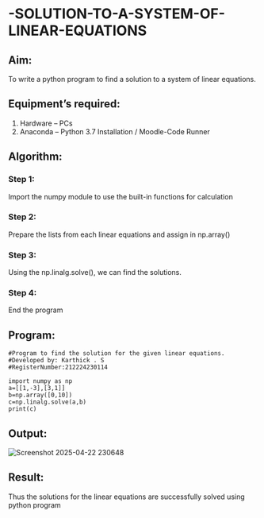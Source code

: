 # -SOLUTION-TO-A-SYSTEM-OF-LINEAR-EQUATIONS
## Aim:
To write a python program to find a solution to a system of linear equations.
## Equipment’s required:
1. 	Hardware – PCs
2. 	Anaconda – Python 3.7 Installation / Moodle-Code Runner
## Algorithm:
### Step 1: 
Import the numpy module to use the built-in functions for calculation
### Step 2: 
Prepare the lists from each linear equations and assign in np.array()
### Step 3: 
Using the np.linalg.solve(), we can find the solutions.
### Step 4: 
End the program
## Program:
```
#Program to find the solution for the given linear equations.
#Developed by: Karthick . S
#RegisterNumber:212224230114

import numpy as np
a=[[1,-3],[3,1]]
b=np.array([0,10])
c=np.linalg.solve(a,b)
print(c)
```

## Output:
![Screenshot 2025-04-22 230648](https://github.com/user-attachments/assets/90ff007b-acf2-46b0-966a-df89bd0927a7)


## Result: 
Thus the solutions for the linear equations are successfully solved using python program

